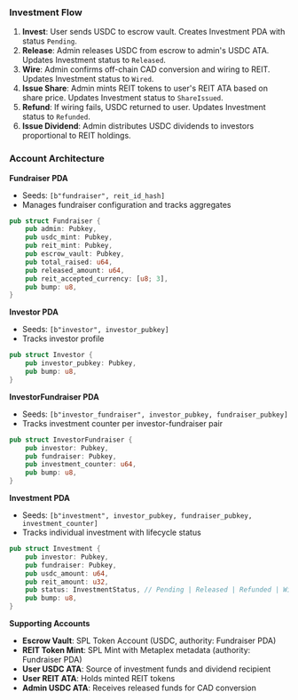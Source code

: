 ### Investment Flow

1. **Invest**: User sends USDC to escrow vault. Creates Investment PDA with status `Pending`.
2. **Release**: Admin releases USDC from escrow to admin's USDC ATA. Updates Investment status to `Released`.
3. **Wire**: Admin confirms off-chain CAD conversion and wiring to REIT. Updates Investment status to `Wired`.
4. **Issue Share**: Admin mints REIT tokens to user's REIT ATA based on share price. Updates Investment status to `ShareIssued`.
5. **Refund**: If wiring fails, USDC returned to user. Updates Investment status to `Refunded`.
6. **Issue Dividend**: Admin distributes USDC dividends to investors proportional to REIT holdings.

### Account Architecture

**Fundraiser PDA**
- Seeds: `[b"fundraiser", reit_id_hash]`
- Manages fundraiser configuration and tracks aggregates

```rust
pub struct Fundraiser {
    pub admin: Pubkey,
    pub usdc_mint: Pubkey,
    pub reit_mint: Pubkey,
    pub escrow_vault: Pubkey,
    pub total_raised: u64,
    pub released_amount: u64,
    pub reit_accepted_currency: [u8; 3],
    pub bump: u8,
}
```

**Investor PDA**
- Seeds: `[b"investor", investor_pubkey]`
- Tracks investor profile

```rust
pub struct Investor {
    pub investor_pubkey: Pubkey,
    pub bump: u8,
}
```

**InvestorFundraiser PDA**
- Seeds: `[b"investor_fundraiser", investor_pubkey, fundraiser_pubkey]`
- Tracks investment counter per investor-fundraiser pair

```rust
pub struct InvestorFundraiser {
    pub investor: Pubkey,
    pub fundraiser: Pubkey,
    pub investment_counter: u64,
    pub bump: u8,
}
```

**Investment PDA**
- Seeds: `[b"investment", investor_pubkey, fundraiser_pubkey, investment_counter]`
- Tracks individual investment with lifecycle status

```rust
pub struct Investment {
    pub investor: Pubkey,
    pub fundraiser: Pubkey,
    pub usdc_amount: u64,
    pub reit_amount: u32,
    pub status: InvestmentStatus, // Pending | Released | Refunded | Wired | ShareIssued | ShareSold
    pub bump: u8,
}
```

**Supporting Accounts**
- **Escrow Vault**: SPL Token Account (USDC, authority: Fundraiser PDA)
- **REIT Token Mint**: SPL Mint with Metaplex metadata (authority: Fundraiser PDA)
- **User USDC ATA**: Source of investment funds and dividend recipient
- **User REIT ATA**: Holds minted REIT tokens
- **Admin USDC ATA**: Receives released funds for CAD conversion